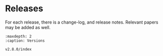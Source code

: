 # Releases

For each release, there is a change-log, and release notes. Relevant papers may
be added as well.

```{toctree}
:maxdepth: 2
:caption: Versions

v2.8.0/index
```
